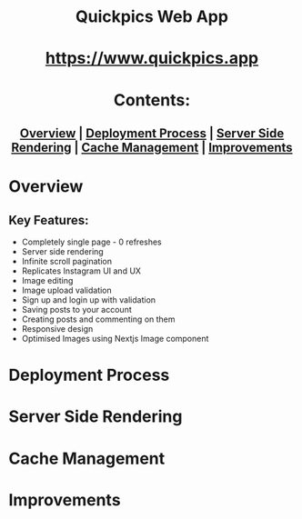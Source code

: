<div align="center">

# Quickpics Web App

# https://www.quickpics.app

# Contents:

## [Overview](#overview) | [Deployment Process](#deployment-process) | [Server Side Rendering](#server-side-rendering) | [Cache Management](#cache-management) | [Improvements](#improvements)

</div>

#

# Overview

## Key Features:

- Completely single page - 0 refreshes
- Server side rendering
- Infinite scroll pagination
- Replicates Instagram UI and UX
- Image editing
- Image upload validation
- Sign up and login up with validation
- Saving posts to your account
- Creating posts and commenting on them
- Responsive design
- Optimised Images using Nextjs Image component

# Deployment Process

# Server Side Rendering

# Cache Management

# Improvements
